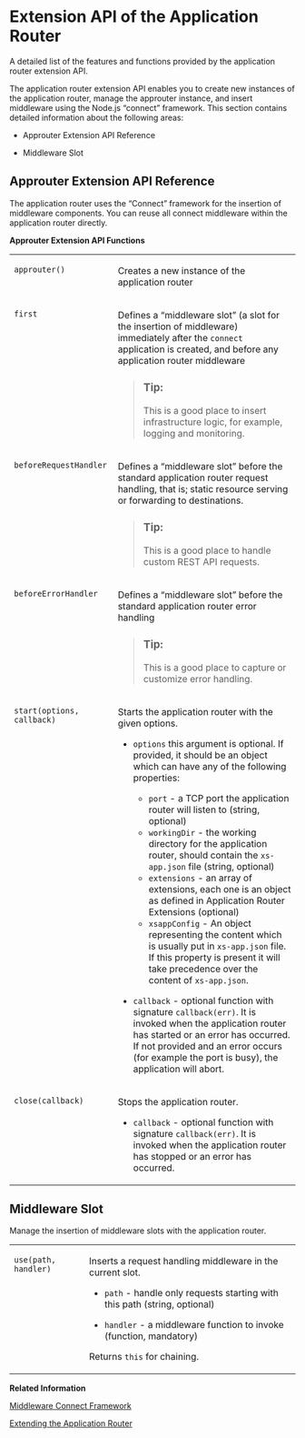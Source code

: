<!-- loioa36f409dac7d472cb4a10cd884e35012 -->

# Extension API of the Application Router

A detailed list of the features and functions provided by the application router extension API.



The application router extension API enables you to create new instances of the application router, manage the approuter instance, and insert middleware using the Node.js “connect” framework. This section contains detailed information about the following areas:

-   Approuter Extension API Reference

-   Middleware Slot




<a name="loioa36f409dac7d472cb4a10cd884e35012__section_c3y_tjh_wx"/>

## Approuter Extension API Reference

The application router uses the “Connect” framework for the insertion of middleware components. You can reuse all connect middleware within the application router directly.

**Approuter Extension API Functions**


<table>
<tr>
<td valign="top">

`approuter()` 

</td>
<td valign="top">

Creates a new instance of the application router

</td>
</tr>
<tr>
<td valign="top">

`first` 

</td>
<td valign="top">

Defines a “middleware slot” \(a slot for the insertion of middleware\) immediately after the `connect` application is created, and before any application router middleware

> ### Tip:  
> This is a good place to insert infrastructure logic, for example, logging and monitoring.



</td>
</tr>
<tr>
<td valign="top">

`beforeRequestHandler` 

</td>
<td valign="top">

Defines a “middleware slot” before the standard application router request handling, that is; static resource serving or forwarding to destinations.

> ### Tip:  
> This is a good place to handle custom REST API requests.



</td>
</tr>
<tr>
<td valign="top">

`beforeErrorHandler` 

</td>
<td valign="top">

Defines a “middleware slot” before the standard application router error handling

> ### Tip:  
> This is a good place to capture or customize error handling.



</td>
</tr>
<tr>
<td valign="top">

`start(options, callback)` 

</td>
<td valign="top">

Starts the application router with the given options.

-   `options` this argument is optional. If provided, it should be an object which can have any of the following properties:

    -   `port` - a TCP port the application router will listen to \(string, optional\)
    -   `workingDir` - the working directory for the application router, should contain the `xs-app.json` file \(string, optional\)
    -   `extensions` - an array of extensions, each one is an object as defined in Application Router Extensions \(optional\)
    -   `xsappConfig` - An object representing the content which is usually put in `xs-app.json` file. If this property is present it will take precedence over the content of `xs-app.json`.

-   `callback` - optional function with signature `callback(err)`. It is invoked when the application router has started or an error has occurred. If not provided and an error occurs \(for example the port is busy\), the application will abort.




</td>
</tr>
<tr>
<td valign="top">

`close(callback)` 

</td>
<td valign="top">

Stops the application router.

-   `callback` - optional function with signature `callback(err)`. It is invoked when the application router has stopped or an error has occurred.




</td>
</tr>
</table>



<a name="loioa36f409dac7d472cb4a10cd884e35012__section_ijc_vmh_wx"/>

## Middleware Slot

Manage the insertion of middleware slots with the application router.


<table>
<tr>
<td valign="top">

`use(path, handler)` 

</td>
<td valign="top">

Inserts a request handling middleware in the current slot.

-   `path` - handle only requests starting with this path \(string, optional\)

-   `handler` - a middleware function to invoke \(function, mandatory\)


Returns `this` for chaining.

</td>
</tr>
</table>

**Related Information**  


[Middleware Connect Framework](https://github.com/senchalabs/connect)

[Extending the Application Router](extending-the-application-router-9d29c38.md "Configure application-specific extensions for the application router.")

